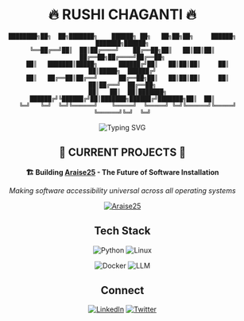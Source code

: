 <div align="center">

# 🔥 RUSHI CHAGANTI 🔥

```
████████╗██╗  ██╗███████╗    ██████╗ ██╗   ██╗██╗██╗     ██████╗ ███████╗██████╗
╚══██╔══╝██║  ██║██╔════╝    ██╔══██╗██║   ██║██║██║     ██╔══██╗██╔════╝██╔══██╗
   ██║   ███████║█████╗      ██████╔╝██║   ██║██║██║     ██║  ██║█████╗  ██████╔╝
   ██║   ██╔══██║██╔══╝      ██╔══██╗██║   ██║██║██║     ██║  ██║██╔══╝  ██╔══██╗
   ██║   ██║  ██║███████╗    ██████╔╝╚██████╔╝██║███████╗██████╔╝███████╗██║  ██║
   ╚═╝   ╚═╝  ╚═╝╚══════╝    ╚═════╝  ╚═════╝ ╚═╝╚══════╝╚═════╝ ╚══════╝╚═╝  ╚═╝
```

<img src="https://readme-typing-svg.herokuapp.com?font=Orbitron&size=40&pause=1000&color=00D9FF&center=true&vCenter=true&width=800&lines=Security+Researcher;Open+Source+Builder;AI+%26+LLM+Explorer;Bug+Bounty+Hunter" alt="Typing SVG" />

</div>

<div align="center">

## 🚀 CURRENT PROJECTS 🚀

**🏗️ Building [Araise25](https://github.com/Araise25/) - The Future of Software Installation**

*Making software accessibility universal across all operating systems*

[![Araise25](https://img.shields.io/badge/🌟_Araise25-Visit_Organization-FF4081?style=for-the-badge)](https://github.com/Araise25/)

</div>

<div align="center">

## Tech Stack
![Python](https://img.shields.io/badge/Python-FFD43B?style=for-the-badge&logo=python&logoColor=blue) ![Linux](https://img.shields.io/badge/Linux-FCC624?style=for-the-badge&logo=linux&logoColor=black)

![Docker](https://img.shields.io/badge/Docker-2CA5E0?style=for-the-badge&logo=docker&logoColor=white) ![LLM](https://img.shields.io/badge/LLM-FF6B35?style=for-the-badge&logo=openai&logoColor=white)

</div>

<div align="center">

## Connect
[![LinkedIn](https://img.shields.io/badge/LinkedIn-0A66C2?style=for-the-badge&logo=linkedin&logoColor=white)](https://linkedin.com/in/rushichaganti) [![Twitter](https://img.shields.io/badge/Twitter-1DA1F2?style=for-the-badge&logo=twitter&logoColor=white)](https://x.com/@Rushichaganti)

</div>